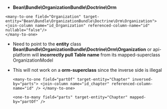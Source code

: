 - **Bean\Bundle\OrganizationBundle\Doctrine\Orm**
 
 `<many-to-one field="Organization" target-entity="Bean\Bundle\OrganizationBundle\Doctrine\Orm\Organization">`     
`<join-column name="id_Organization" referenced-column-name="id" nullable="false"/>`   
`</many-to-one>`
- Need to point to the **entity** class **Bean\Bundle\OrganizationBundle\Doctrine\Orm\Organization** or api-platform will **incorrectly pull Table name** from its mapped-superclass OrganizationModel


- This will not work on a **orm-superclass** since the inverse side is illegal

  `<many-to-one field="partOf" target-entity="Chapter" inversed-by="parts">
                        <join-column name="id_chapter" referenced-column-name="id" />
                </many-to-one>`
                
  `<one-to-many field="parts" target-entity="Chapter" mapped-by="partOf" />`
